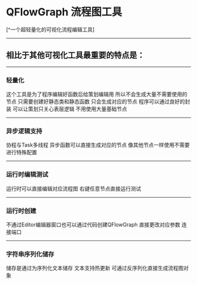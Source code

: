 # QFlowGraph   流程图工具
[^一个超轻量化的可视化流程编辑工具]
***
## 相比于其他可视化工具最重要的特点是：
***
### 轻量化 
这个工具是为了程序编辑好函数后给策划编辑用  所以不会生成大量不需要使用的节点
只需要创建好静态类和静态函数 只会生成对应的节点 
程序可以通过良好的封装 可以让策划只关心表层逻辑 不用使用大量基础节点
***
### 异步逻辑支持
协程与Task多线程 异步函数可以直接生成对应的节点 像其他节点一样使用不需要进行特殊配置 
***
### 运行时编辑测试
运行时可以直接编辑对应流程图 右键任意节点直接运行测试 
***
### 运行时创建
不通过Editor编辑器窗口也可以通过代码创建QFlowGraph 直接更改对应参数 连接端口
***
### 字符串序列化储存
储存是通过为序列化文本储存 文本支持热更新 可通过反序列化直接生成流程图对象